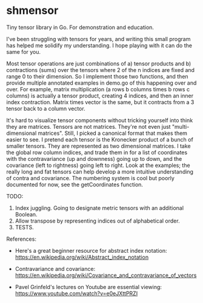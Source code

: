 # shmensor
Tiny tensor library in Go. For demonstration and education.

I've been struggling with tensors for years, and writing this small program has helped me solidify my understanding. I hope playing with it can do the same for you.

Most tensor operations are just combinations of a) tensor products and b) contractions (sums) over the tensors where 2 of the n indices are fixed and range 0 to their dimension. So I implement those two functions, and then provide multiple annotated examples in demo.go of this happening over and over. For example, matrix multiplication (a rows b columns times b rows c columns) is actually a tensor product, creating 4 indices, and then an inner index contraction. Matrix times vector is the same, but it contracts from a 3 tensor back to a column vector.

It's hard to visualize tensor components without tricking yourself into think they are matrices. Tensors are not matrices. They're not even just "multi-dimensional matrices". Still, I picked a canonical format that makes them easier to see. I pretend each tensor is the Kronecker product of a bunch of smaller tensors. They are represented as two dimensional matrices. I take the global row column indices, and trade them in for a list of coordinates with the contravariance (up and downness) going up to down, and the covariance (left to rightness) going left to right. Look at the examples; the really long and fat tensors can help develop a more intuitive understanding of contra and covariance. The numbering system is cool but poorly documented for now, see the getCoordinates function.

TODO:
1. Index juggling. Going to designate metric tensors with an additional Boolean.
2. Allow transpose by representing indices out of alphabetical order.
3. TESTS.


References:

* Here's a great beginner resource for abstract index notation: https://en.wikipedia.org/wiki/Abstract_index_notation

* Contravariance and covariance: https://en.wikipedia.org/wiki/Covariance_and_contravariance_of_vectors

* Pavel Grinfeld's lectures on Youtube are essential viewing: https://www.youtube.com/watch?v=e0eJXttPRZI
